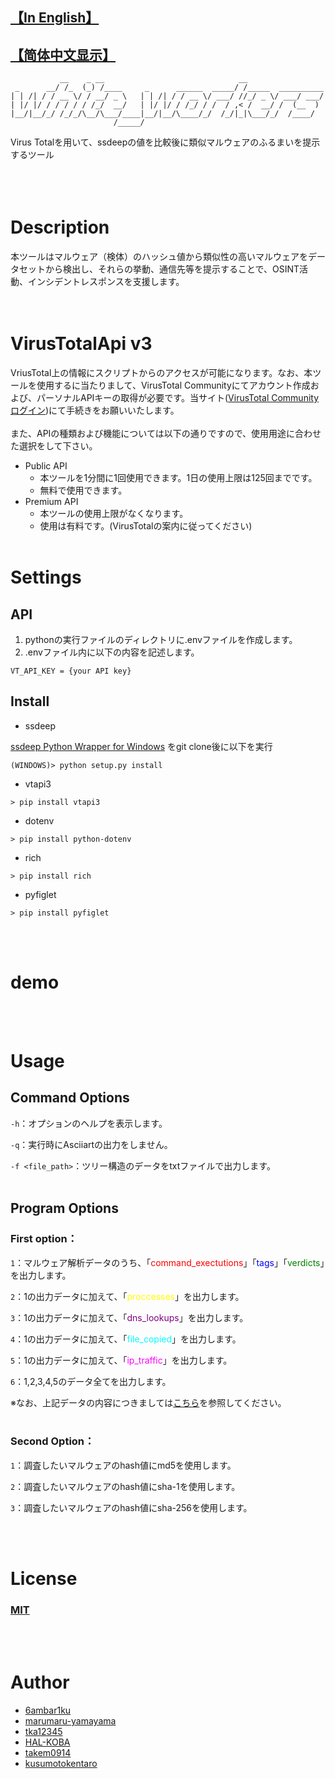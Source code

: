 ## [【In English】]()
##  [【简体中文显示】]()
```
           __    _ __                              __
 _      __/ /_  (_) /____     _      ______  _____/ /_____  __________
| | /| / / __ \/ / __/ _ \   | | /| / / __ \/ ___/ //_/ _ \/ ___/ ___/
| |/ |/ / / / / / /_/  __/   | |/ |/ / /_/ / /  / ,< /  __/ /  (__  )
|__/|__/_/ /_/_/\__/\___/____|__/|__/\____/_/  /_/|_|\___/_/  /____/
                       /_____/

```
Virus Totalを用いて、ssdeepの値を比較後に類似マルウェアのふるまいを提示するツール
<br></br>
<br></br>


# Description
本ツールはマルウェア（検体）のハッシュ値から類似性の高いマルウェアをデータセットから検出し、それらの挙動、通信先等を提示することで、OSINT活動、インシデントレスポンスを支援します。
<br></br>​
# VirusTotalApi v3
VriusTotal上の情報にスクリプトからのアクセスが可能になります。なお、本ツールを使用するに当たりまして、VirusTotal Communityにてアカウント作成および、パーソナルAPIキーの取得が必要です。当サイト([VirusTotal Communityログイン](https://www.virustotal.com/gui/join-us))にて手続きをお願いいたします。
<br></br>
また、APIの種類および機能については以下の通りですので、使用用途に合わせた選択をして下さい。
* Public API
    * 本ツールを1分間に1回使用できます。1日の使用上限は125回までです。
    * 無料で使用できます。
* Premium API
    * 本ツールの使用上限がなくなります。
    * 使用は有料です。(VirusTotalの案内に従ってください)
<br></br>
# Settings
## API
1. pythonの実行ファイルのディレクトリに.envファイルを作成します。
2. .envファイル内に以下の内容を記述します。
```
VT_API_KEY = {your API key}
```

## Install
* ssdeep

[ssdeep Python Wrapper for Windows](https://github.com/MacDue/ssdeep-windows-32_64)
をgit clone後に以下を実行
```
(WINDOWS)> python setup.py install
```


* vtapi3
```
> pip install vtapi3
```

* dotenv
```
> pip install python-dotenv
```

* rich
```
> pip install rich
```

* pyfiglet
```
> pip install pyfiglet
```
<br></br>

# demo

<br></br>

# Usage
## Command Options
```-h```：オプションのヘルプを表示します。

```-q```：実行時にAsciiartの出力をしません。

```-f <file_path>```：ツリー構造のデータをtxtファイルで出力します。
<br></br>

## Program Options

### First option：
```1```：マルウェア解析データのうち、「<font color="red">command_exectutions</font>」「<font color="blue">tags</font>」「<font color="green">verdicts</font>」を出力します。

```2```：1の出力データに加えて、「<font color="yellow">proccesses</font>」を出力します。

```3```：1の出力データに加えて、「<font color="purple">dns_lookups</font>」を出力します。

```4```：1の出力データに加えて、「<font color="cyan">file_copied</font>」を出力します。

```5```：1の出力データに加えて、「<font color="magenta">ip_traffic</font>」を出力します。

```6```：1,2,3,4,5のデータ全てを出力します。

※なお、上記データの内容につきましては[こちら]()を参照してください。
<br></br>

### Second Option：
```1```：調査したいマルウェアのhash値にmd5を使用します。

```2```：調査したいマルウェアのhash値にsha-1を使用します。

```3```：調査したいマルウェアのhash値にsha-256を使用します。



<br></br>
# License
### [MIT](https://github.com/6ambar1ku/white_workers/blob/main/LICENSE)
<br></br>
# Author
* [6ambar1ku](https://github.com/6ambar1ku) 
* [marumaru-yamayama](https://github.com/marumaru-yamayama)
* [tka12345](https://github.com/tka12345)
* [HAL-KOBA](https://github.com/HAL-Kobayashi)
* [takem0914](https://github.com/takem0914)
* [kusumotokentaro](https://github.com/kusumotokentaro)